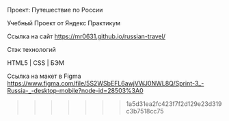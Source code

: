 
Проект: Путешествие по России

Учебный Проект от Яндекс Практикум 

Ссылка на сайт https://mr0631.github.io/russian-travel/

Стэк технологий

HTML5 | CSS | БЭМ



Ссылка на макет в Figma https://www.figma.com/file/5S2WSbEFL6awjVWJ0NWL8Q/Sprint-3_-Russia-_-desktop-mobile?node-id=28503%3A0
>>>>>>> 1a5d31ea2fc423f7f2d129e23d319c3b7518cc75

